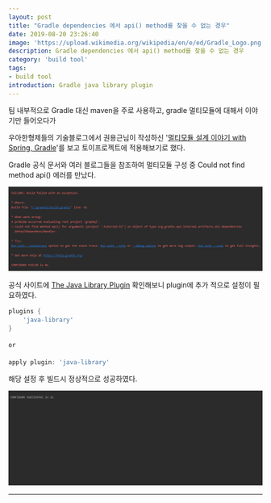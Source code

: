 ```yaml
---
layout: post
title: "Gradle dependencies 에서 api() method를 찾을 수 없는 경우"
date: 2019-08-20 23:26:40
image: 'https://upload.wikimedia.org/wikipedia/en/e/ed/Gradle_Logo.png'
description: Gradle dependencies 에서 api() method를 찾을 수 없는 경우
category: 'build tool'
tags:
- build tool
introduction: Gradle java library plugin
---
```


팀 내부적으로 Gradle 대신 maven을 주로 사용하고, gradle 멀티모듈에 대해서 이야기만 들어오다가

우아한형제들의 기술블로그에서 권용근님이 작성하신 '[멀티모듈 설계 이야기 with Spring, Gradle](http://woowabros.github.io/study/2019/07/01/multi-module.html)'를 보고 토이프로젝트에 적용해보기로 했다.

Gradle 공식 문서와 여러 블로그들을 참조하여 멀티모듈 구성 중 Could not find method api() 에러를 만났다.

![](../assets/img/20190825/gradle_build_fail_log.png)

공식 사이트에 [The Java Library Plugin](https://docs.gradle.org/current/userguide/java_library_plugin.html)  확인해보니 plugin에 추가 적으로 설정이 필요하였다.

```gradle
plugins {
    'java-library'
}

or

apply plugin: 'java-library'

```

해당 설정 후 빌드시 정상적으로 성공하였다.

![](../assets/img/20190825/gradle_build_success_log.png)

-----












